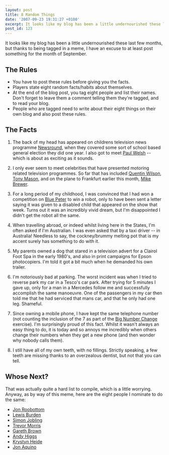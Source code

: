 ```yaml
---
layout: post
title: 8 Random Things
date: '2007-09-23 19:31:27 +0100'
excerpt: It looks like my blog has been a little undernourished these last few months, but thanks to being tagged in a meme, I have an excuse to at least post something for the month of September.
post_id: 123
---
```

It looks like my blog has been a little undernourished these last few months, but thanks to being tagged in a meme, I have an excuse to at least post something for the month of September.

## The Rules
* You have to post these rules before giving you the facts.
* Players state eight random facts/habits about themselves.
* At the end of the blog post, you tag eight people and list their names. Don't forget to leave them a comment telling them they're tagged, and to read your blog.
* People who are tagged need to write about their eight things on their own blog and also post these rules.

## The Facts
1. The back of my head has appeared on childrens television news programme [Newsround][1], when they covered some sort of school based general election they did one year. I also got to meet [Paul Welsh][2] -- which is about as exciting as it sounds.

2.  I only ever seem to meet celebrities that have presented motoring related television programmes. So far that has included [Quentin Wilson][3], [Tony Mason][4], and on the plane to Frankfurt earlier this month, [Mike Brewer][5].

3. For a long period of my childhood, I was convinced that I had won a competition on [Blue Peter][6] to win a robot, only to have been sent a letter saying it was given to a disabled child that appeared on the show that week. Turns out it was an incredibly vivid dream, but I'm disappointed I didn't get the robot all the same.

4. When travelling abroad, or indeed whilst living here in the States, I'm often asked if I'm Australian. I was even asked that by a taxi driver -- in Australia! Needless to say, the cockney/brummy melting pot that is my accent surely has something to do with it.

5. My parents owned a dog that stared in a television advert for a Clairol Foot Spa in the early 1980's, and also in print campaigns for Epson photocopiers. I'm told it got a bit much when he demanded his own trailer.

6. I'm notoriously bad at parking. The worst incident was when I tried to reverse park my car in a Tesco's car park. After trying for 5 minutes I gave up, only for a man in a Mercedes follow me and successfully accomplish the same manoeuvre. One of the passengers in my car then told me that he had serviced that mans car, and that he only had one leg. Shameful.

7. Since owning a mobile phone, I have kept the same telephone number (not counting the inclusion of the 7 as part of the [Big Number Change][7] exercise). I'm surprisingly proud of this fact. Whilst it wasn't always an easy thing to do, it is today and so annoys me incredibly when others change their numbers when they get a new phone (and then wonder why nobody calls them).

8. I still have all of my own teeth, with no fillings. Strictly speaking, a few teeth are missing thanks to an overzealous dentist, but not that you can tell.

## Whose Next?
That was actually quite a hard list to compile, which is a little worrying. Anyway, as by way of this meme, here are the eight people I nominate to do the same:

* [Jon Roobottom](http://www.roobottom.com/)
* [Lewis Burden](http://www.darthlawb.co.uk/lawblog)
* [Simon Jobling](http://www.simonjobling.com/)
* [Trevor Morris](http://www.trovster.com/)
* [Gareth Brown](http://www.flashdesign.co.uk/)
* [Andy Higgs](http://andyhiggs.co.uk/blog/2007/09/24/8-random-things)
* [Krystyn Heide](http://www.krystynheide.com/blog/)
* [Jon Aquino](http://jonaquino.blogspot.com/)

[1]: http://news.bbc.co.uk/cbbcnews
[2]: http://en.wikipedia.org/wiki/Paul_Welsh
[3]: http://en.wikipedia.org/wiki/Quentin_Willson
[4]: http://en.wikipedia.org/wiki/Tony_Mason_%28co-driver%29
[5]: http://en.wikipedia.org/wiki/Mike_Brewer_%28television_presenter%29
[6]: http://www.bbc.co.uk/cbbc/bluepeter/
[7]: http://en.wikipedia.org/wiki/Big_Number_Change
